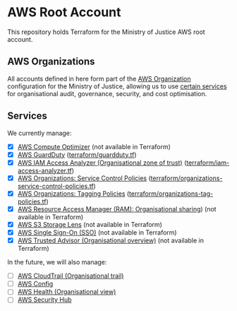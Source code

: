 # AWS Root Account

This repository holds Terraform for the Ministry of Justice AWS root account.

## AWS Organizations

All accounts defined in here form part of the [AWS Organization](https://aws.amazon.com/organizations/) configuration for the Ministry of Justice, allowing us to use [certain services](https://docs.aws.amazon.com/organizations/latest/userguide/orgs_integrate_services_list.html) for organisational audit, governance, security, and cost optimisation.

## Services

We currently manage:

- [x] [AWS Compute Optimizer](https://docs.aws.amazon.com/compute-optimizer/latest/ug/what-is.html) (not available in Terraform)
- [x] [AWS GuardDuty](https://docs.aws.amazon.com/guardduty/latest/ug/) ([terraform/guardduty.tf](https://github.com/ministryofjustice/aws-root-account/blob/main/terraform/guardduty.tf))
- [x] [AWS IAM Access Analyzer (Organisational zone of trust)](https://docs.aws.amazon.com/IAM/latest/UserGuide/access-analyzer-what-is-access-analyzer.html) ([terraform/iam-access-analyzer.tf](https://github.com/ministryofjustice/aws-root-account/blob/main/terraform/iam-access-analyzer.tf))
- [x] [AWS Organizations: Service Control Policies](https://docs.aws.amazon.com/organizations/latest/userguide/orgs_manage_policies_scps.html) ([terraform/organizations-service-control-policies.tf](https://github.com/ministryofjustice/aws-root-account/blob/main/terraform/organizations-service-control-policies.tf))
- [x] [AWS Organizations: Tagging Policies](https://docs.aws.amazon.com/organizations/latest/userguide/orgs_manage_policies_tag-policies.html) ([terraform/organizations-tag-policies.tf](https://github.com/ministryofjustice/aws-root-account/blob/main/terraform/organizations-tag-policies.tf))
- [x] [AWS Resource Access Manager (RAM): Organisational sharing](https://docs.aws.amazon.com/ram/latest/userguide/)) (not available in Terraform)
- [x] [AWS S3 Storage Lens](https://docs.aws.amazon.com/AmazonS3/latest/dev/storage_lens_basics_metrics_recommendations.html) (not available in Terraform)
- [x] [AWS Single Sign-On (SSO)](https://docs.aws.amazon.com/singlesignon/latest/userguide/what-is.html) (not available in Terraform)
- [x] [AWS Trusted Advisor (Organisational overview)](https://docs.aws.amazon.com/organizations/latest/userguide/services-that-can-integrate-ta.html) (not available in Terraform)

In the future, we will also manage:

- [ ] [AWS CloudTrail (Organisational trail)](https://docs.aws.amazon.com/awscloudtrail/latest/userguide/cloudtrail-user-guide.html)
- [ ] [AWS Config](https://docs.aws.amazon.com/config/latest/developerguide/WhatIsConfig.html)
- [ ] [AWS Health (Organisational view)](https://docs.aws.amazon.com/health/latest/ug/)
- [ ] [AWS Security Hub](https://docs.aws.amazon.com/securityhub/latest/userguide/)

